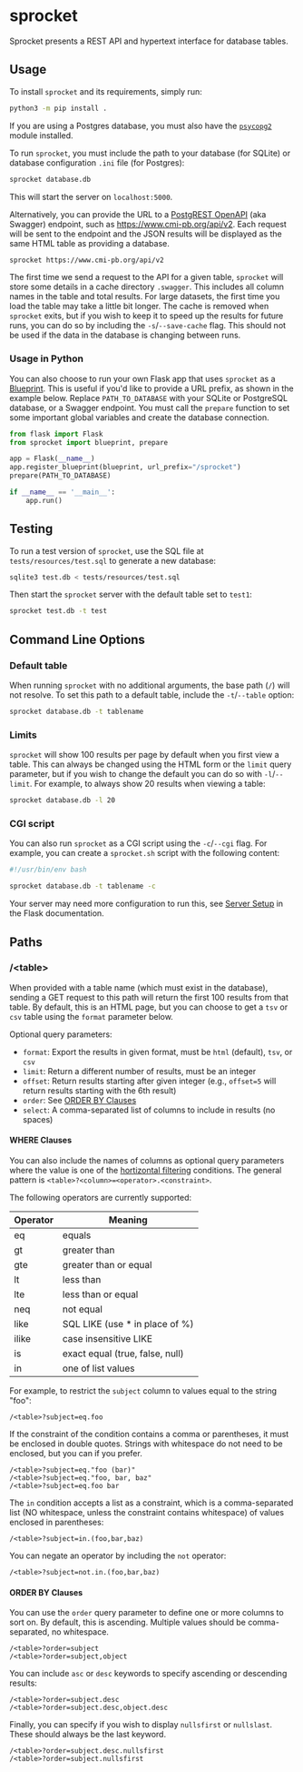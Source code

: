 # sprocket

Sprocket presents a REST API and hypertext interface for database tables.

## Usage

To install `sprocket` and its requirements, simply run:
```bash
python3 -m pip install .
```

If you are using a Postgres database, you must also have the [`psycopg2`](https://pypi.org/project/psycopg2/) module installed.

To run `sprocket`, you must include the path to your database (for SQLite) or database configuration `.ini` file (for Postgres):
```bash
sprocket database.db
```

This will start the server on `localhost:5000`.

Alternatively, you can provide the URL to a [PostgREST OpenAPI](https://postgrest.org/en/v9.0/api.html#openapi-support) (aka Swagger) endpoint, such as https://www.cmi-pb.org/api/v2. Each request will be sent to the endpoint and the JSON results will be displayed as the same HTML table as providing a database.
```bash
sprocket https://www.cmi-pb.org/api/v2
```

The first time we send a request to the API for a given table, `sprocket` will store some details in a cache directory `.swagger`. This includes all column names in the table and total results. For large datasets, the first time you load the table may take a little bit longer. The cache is removed when `sprocket` exits, but if you wish to keep it to speed up the results for future runs, you can do so by including the `-s`/`--save-cache` flag. This should not be used if the data in the database is changing between runs.

### Usage in Python

You can also choose to run your own Flask app that uses `sprocket` as a [Blueprint](https://flask.palletsprojects.com/en/2.0.x/blueprints/). This is useful if you'd like to provide a URL prefix, as shown in the example below. Replace `PATH_TO_DATABASE` with your SQLite or PostgreSQL database, or a Swagger endpoint. You must call the `prepare` function to set some important global variables and create the database connection.

```python
from flask import Flask
from sprocket import blueprint, prepare

app = Flask(__name__)
app.register_blueprint(blueprint, url_prefix="/sprocket")
prepare(PATH_TO_DATABASE)

if __name__ == '__main__':
    app.run()
```

## Testing

To run a test version of `sprocket`, use the SQL file at `tests/resources/test.sql` to generate a new database:
```bash
sqlite3 test.db < tests/resources/test.sql
```

Then start the `sprocket` server with the default table set to `test1`:
```bash
sprocket test.db -t test
```

## Command Line Options

### Default table

When running `sprocket` with no additional arguments, the base path (`/`) will not resolve. To set this path to a default table, include the `-t`/`--table` option:
```bash
sprocket database.db -t tablename
```

### Limits

`sprocket` will show 100 results per page by default when you first view a table. This can always be changed using the HTML form or the `limit` query parameter, but if you wish to change the default you can do so with `-l`/`--limit`. For example, to always show 20 results when viewing a table:
```bash
sprocket database.db -l 20
```

### CGI script

You can also run `sprocket` as a CGI script using the `-c`/`--cgi` flag. For example, you can create a `sprocket.sh` script with the following content:
```bash
#!/usr/bin/env bash

sprocket database.db -t tablename -c
```

Your server may need more configuration to run this, see [Server Setup](https://flask.palletsprojects.com/en/2.0.x/deploying/cgi/#server-setup) in the Flask documentation.

## Paths

### /\<table\>

When provided with a table name (which must exist in the database), sending a GET request to this path will return the first 100 results from that table. By default, this is an HTML page, but you can choose to get a `tsv` or `csv` table using the `format` parameter below.

Optional query parameters:
* `format`: Export the results in given format, must be `html` (default), `tsv`, or `csv`
* `limit`: Return a different number of results, must be an integer
* `offset`: Return results starting after given integer (e.g., `offset=5` will return results starting with the 6th result)
* `order`: See [ORDER BY Clauses](#order-by-clauses)
* `select`: A comma-separated list of columns to include in results (no spaces)

#### WHERE Clauses

You can also include the names of columns as optional query parameters where the value is one of the [hortizontal filtering](https://postgrest.org/en/v8.0/api.html#horizontal-filtering-rows) conditions. The general pattern is `<table>?<column>=<operator>.<constraint>`.

The following operators are currently supported:

| Operator | Meaning                         |
| -------- | ------------------------------- |
| eq       | equals                          |
| gt       | greater than                    |
| gte      | greater than or equal           |
| lt       | less than                       |
| lte      | less than or equal              |
| neq      | not equal                       |
| like     | SQL LIKE (use * in place of %)  |
| ilike    | case insensitive LIKE           |
| is       | exact equal (true, false, null) |
| in       | one of list values              |

For example, to restrict the `subject` column to values equal to the string "foo":
```
/<table>?subject=eq.foo
```

If the constraint of the condition contains a comma or parentheses, it must be enclosed in double quotes. Strings with whitespace do not need to be enclosed, but you can if you prefer.
```
/<table>?subject=eq."foo (bar)"
/<table>?subject=eq."foo, bar, baz"
/<table>?subject=eq.foo bar
```

The `in` condition accepts a list as a constraint, which is a comma-separated list (NO whitespace, unless the constraint contains whitespace) of values enclosed in parentheses:
```
/<table>?subject=in.(foo,bar,baz)
```

You can negate an operator by including the `not` operator:
```
/<table>?subject=not.in.(foo,bar,baz)
```

#### ORDER BY Clauses

You can use the `order` query parameter to define one or more columns to sort on. By default, this is ascending. Multiple values should be comma-separated, no whitespace.
```
/<table>?order=subject
/<table>?order=subject,object
```

You can include `asc` or `desc` keywords to specify ascending or descending results:
```
/<table>?order=subject.desc
/<table>?order=subject.desc,object.desc
```

Finally, you can specify if you wish to display `nullsfirst` or `nullslast`. These should always be the last keyword.
```
/<table>?order=subject.desc.nullsfirst
/<table>?order=subject.nullsfirst
```
